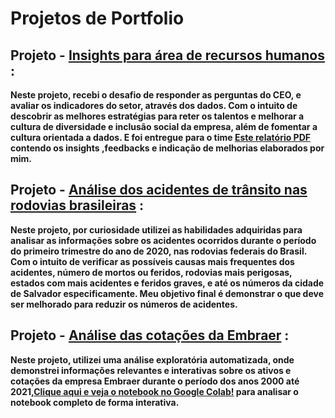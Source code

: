 # Projetos de Portfolio

## **Projeto** - [Insights para área de recursos humanos](https://github.com/Eric-Oliveira-ds/Data-Science-Projetos-Portfolio/blob/main/RH_EDA/RH_Insights_01.ipynb) : 
**Neste projeto, recebi o desafio de responder as perguntas do CEO, e avaliar os indicadores do setor, através dos dados. Com o intuito de descobrir as melhores estratégias para reter os talentos e melhorar a cultura de diversidade e inclusão social da empresa, além de fomentar a cultura orientada a dados. E foi entregue para o time [Este relatório PDF](https://github.com/Eric-Oliveira-ds/Data-Science-Projetos-Portfolio/blob/main/RH_EDA/RELAT%C3%93RIO_RH.pdf) contendo os insights ,feedbacks e indicação de melhorias elaborados por mim.**

## **Projeto** - [Análise dos acidentes de trânsito nas rodovias brasileiras](https://github.com/Eric-Oliveira-ds/Data-Science-Projetos-Portfolio/blob/main/ACIDENTES%20DE%20TR%C3%82NSITO%20NAS%20RODOVIAS%20BRASILEIRAS%20NO%20PRIMEIRO%20TRIMESTRE%20DE%202020/Acidentes_de_Tr%C3%A2nsito_2020_por_Rodovias.ipynb) : 
**Neste projeto, por curiosidade utilizei as habilidades adquiridas para analisar as informações sobre os acidentes ocorridos durante o período do primeiro trimestre do ano de 2020, nas rodovias federais do Brasil. Com o intuito de verificar as possíveis causas mais frequentes dos acidentes, número de mortos ou feridos, rodovias mais perigosas, estados com mais acidentes e feridos graves, e até os números da cidade de Salvador especificamente. Meu objetivo final é demonstrar o que deve ser melhorado para reduzir os números de acidentes.**

## **Projeto** - [Análise das cotações da Embraer](https://github.com/Eric-Oliveira-ds/Data-Science-Projetos-Portfolio/blob/main/COTA%C3%87%C3%95ES_EMBRAER/An%C3%A1lise_Cota%C3%A7%C3%B5es_EMBRAER.ipynb) :
**Neste projeto, utilizei uma análise exploratória automatizada, onde demonstrei informações relevantes e interativas sobre os ativos e cotações da empresa Embraer durante o período dos anos 2000 até 2021,[Clique aqui e veja o notebook no Google Colab!](https://colab.research.google.com/drive/1fLIn7KEfFSx7ZzYQslDFsVe-3rqNj6Sd?usp=sharing) para analisar o notebook completo de forma interativa.**
